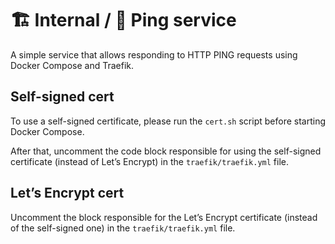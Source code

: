 # 🏗️ Internal / 🍦 Ping service

A simple service that allows responding to HTTP PING requests using Docker Compose and Traefik.

## Self-signed cert

To use a self-signed certificate, please run the `cert.sh` script before starting Docker Compose.

After that, uncomment the code block responsible for using the self-signed certificate (instead of Let’s Encrypt) in the `traefik/traefik.yml` file.

## Let’s Encrypt cert

Uncomment the block responsible for the Let’s Encrypt certificate (instead of the self-signed one) in the `traefik/traefik.yml` file.
